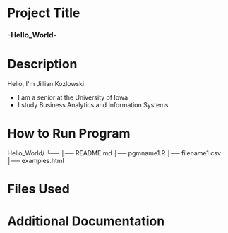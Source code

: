 # **Project Title**
### -Hello_World-
# Description
Hello, I'm Jillian Kozlowski
  - I am a senior at the University of Iowa 
  - I study Business Analytics and Information Systems
# How to Run Program
Hello_World/
└── 
    │── README.md
    │── pgmname1.R
    │── filename1.csv
    │── examples.html
   
# Files Used
# Additional Documentation
